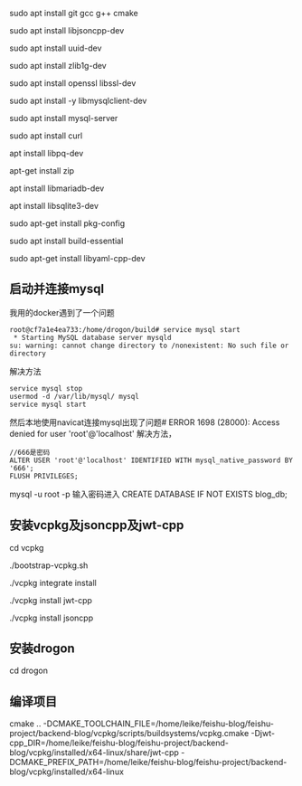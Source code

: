 sudo apt install git gcc g++ cmake

sudo apt install libjsoncpp-dev

sudo apt install uuid-dev

sudo apt install zlib1g-dev

sudo apt install openssl libssl-dev

sudo apt install -y libmysqlclient-dev 

sudo apt install mysql-server

sudo apt install curl

apt install libpq-dev

apt-get install zip

apt install libmariadb-dev

 apt install libsqlite3-dev
 
sudo apt-get install pkg-config

sudo apt install build-essential

sudo apt-get install libyaml-cpp-dev


## 启动并连接mysql
我用的docker遇到了一个问题

```
root@cf7a1e4ea733:/home/drogon/build# service mysql start
 * Starting MySQL database server mysqld                                                                                                        su: warning: cannot change directory to /nonexistent: No such file or directory
```
解决方法

```
service mysql stop
usermod -d /var/lib/mysql/ mysql
service mysql start
```

然后本地使用navicat连接mysql出现了问题# ERROR 1698 (28000): Access denied for user 'root'@'localhost'
解决方法，

```
//666是密码
ALTER USER 'root'@'localhost' IDENTIFIED WITH mysql_native_password BY '666';
FLUSH PRIVILEGES;
```
mysql -u root -p
输入密码进入
CREATE DATABASE IF NOT EXISTS blog_db;

## 安装vcpkg及jsoncpp及jwt-cpp
cd vcpkg

./bootstrap-vcpkg.sh

./vcpkg integrate install

./vcpkg install jwt-cpp

./vcpkg install jsoncpp


## 安装drogon
cd drogon


## 编译项目
cmake ..   -DCMAKE_TOOLCHAIN_FILE=/home/leike/feishu-blog/feishu-project/backend-blog/vcpkg/scripts/buildsystems/vcpkg.cmake   -Djwt-cpp_DIR=/home/leike/feishu-blog/feishu-project/backend-blog/vcpkg/installed/x64-linux/share/jwt-cpp   -DCMAKE_PREFIX_PATH=/home/leike/feishu-blog/feishu-project/backend-blog/vcpkg/installed/x64-linux
